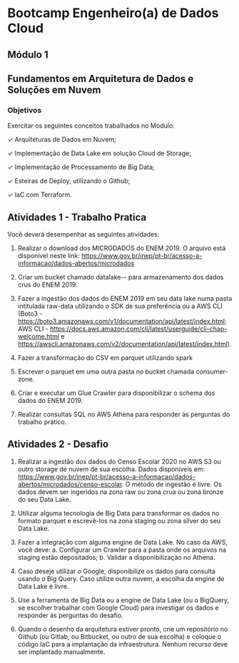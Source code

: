 
# Bootcamp Engenheiro(a) de Dados Cloud



## Módulo 1
## Fundamentos em Arquitetura de Dados e Soluções em Nuvem


### Objetivos
Exercitar os seguintes conceitos trabalhados no Módulo:

✓ Arquiteturas de Dados em Nuvem;

✓ Implementação de Data Lake em solução Cloud de Storage;

✓ Implementação de Processamento de Big Data;

✓ Esteiras de Deploy, utilizando o Github;

✓ IaC com Terraform.



## Atividades 1 - Trabalho Pratica

Você deverá desempenhar as seguintes atividades:
1. Realizar o download dos MICRODADOS do ENEM 2019. O arquivo está disponível neste link: <https://www.gov.br/inep/pt-br/acesso-a-informacao/dados-abertos/microdados>

2. Criar um bucket chamado datalake-<seunome>-<numerodaconta> para armazenamento dos dados crus do ENEM 2019.

3. Fazer a ingestão dos dados do ENEM 2019 em seu data lake numa pasta intitulada raw-data utilizando o SDK de sua preferência ou a AWS CLI (Boto3 - https://boto3.amazonaws.com/v1/documentation/api/latest/index.html; AWS CLI - https://docs.aws.amazon.com/cli/latest/userguide/cli-chap-welcome.html e https://awscli.amazonaws.com/v2/documentation/api/latest/index.html).

4. Fazer a transformação do CSV em parquet utilizando spark

5. Escrever o parquet em uma outra pasta no bucket chamada consumer-zone.

6. Criar e executar um Glue Crawler para disponibilizar o schema dos dados do ENEM 2019.

7. Realizar consultas SQL no AWS Athena para responder às perguntas do trabalho prático.





## Atividades 2 -  Desafio

1. Realizar a ingestão dos dados do Censo Escolar 2020 no AWS S3 ou outro storage de nuvem de sua escolha. Dados disponíveis em: https://www.gov.br/inep/pt-br/acesso-a-informacao/dados-abertos/microdados/censo-escolar. O método de ingestão é livre. Os dados devem ser ingeridos na zona raw ou zona crua ou zona bronze do seu Data Lake.

2. Utilizar alguma tecnologia de Big Data para transformar os dados no formato parquet e escrevê-los na zona staging ou zona silver do seu Data Lake.

3. Fazer a integração com alguma engine de Data Lake. No caso da AWS, você deve:
a. Configurar um Crawler para a pasta onde os arquivos na staging estão depositados;
b. Validar a disponibilização no Athena.

4. Caso deseje utilizar o Google, disponibilize os dados para consulta usando o Big Query. Caso utilize outra nuvem, a escolha da engine de Data Lake é livre.

5. Use a ferramenta de Big Data ou a engine de Data Lake (ou o BigQuery, se escolher trabalhar com Google Cloud) para investigar os dados e responder às perguntas do desafio.

6. Quando o desenho da arquitetura estiver pronto, crie um repositório no Github (ou Gitlab, ou Bitbucket, ou outro de sua escolha) e coloque o código IaC para a implantação da infraestrutura. Nenhum recurso deve ser implantado manualmente.

